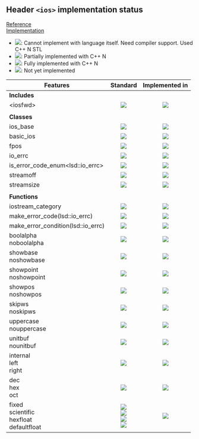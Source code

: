 ## Header `<ios>` implementation status

[Reference](https://en.cppreference.com/w/cpp/header/ios)  
[Implementation](../include/lsd/ios.h)

* ![](https://img.shields.io/badge/C%2B%2B-N-red): Cannot implement with language itself. Need compiler support. Used C++ N STL
* ![](https://img.shields.io/badge/C%2B%2B-N-blue): Partially implemented with C++ N
* ![](https://img.shields.io/badge/C%2B%2B-N-green): Fully implemented with C++ N
* ![][notyet]: Not yet implemented

| Features                                     | Standard             | Implemented in                    |
|----------------------------------------------|:--------------------:|:---------------------------------:|
| **Includes**                                 |                      |                                   |
| \<iosfwd>                                    | ![][legacy]          | ![][notyet]                       |
|                                              |                      |                                   |
| **Classes**                                  |                      |                                   |
| ios_base                                     | ![][legacy]          | ![][notyet]                       |
| basic_ios                                    | ![][legacy]          | ![][notyet]                       |
| fpos                                         | ![][legacy]          | ![][notyet]                       |
| io_errc                                      | ![][cpp11]           | ![][notyet]                       |
| is_error_code_enum\<lsd::io_errc>             | ![][cpp11]           | ![][notyet]                       |
| streamoff                                    | ![][legacy]          | ![][notyet]                       |
| streamsize                                   | ![][legacy]          | ![][notyet]                       |
|                                              |                      |                                   |
| **Functions**                                |                      |                                   |
| iostream_category                            | ![][cpp11]           | ![][notyet]                       |
| make_error_code(lsd::io_errc)                 | ![][cpp11]           | ![][notyet]                       |
| make_error_condition(lsd::io_errc)            | ![][cpp11]           | ![][notyet]                       |
| boolalpha <br/>noboolalpha                   | ![][legacy]          | ![][notyet]                       |
| showbase <br/>noshowbase                     | ![][legacy]          | ![][notyet]                       |
| showpoint <br/>noshowpoint                   | ![][legacy]          | ![][notyet]                       |
| showpos <br/>noshowpos                       | ![][legacy]          | ![][notyet]                       |
| skipws <br/>noskipws                         | ![][legacy]          | ![][notyet]                       |
| uppercase <br/>nouppercase                   | ![][legacy]          | ![][notyet]                       |
| unitbuf <br/>nounitbuf                       | ![][legacy]          | ![][notyet]                       |
| internal <br/>left <br/>right                | ![][legacy]          | ![][notyet]                       |
| dec <br/>hex <br/>oct                        | ![][legacy]          | ![][notyet]                       |
| fixed <br/>scientific <br/>hexfloat <br/>defaultfloat | ![][legacy] <br/>![][legacy] <br/>![][cpp11] <br/>![][cpp11] | ![][notyet]                       |


<!--
	C++11: 20	| 0

	Total: 20	| 0-->

[notyet]: https://img.shields.io/badge/Not_yet-orange
[removed]: https://img.shields.io/badge/Removed-red
[legacy]: https://img.shields.io/badge/legacy-grey

[cppno11]: https://img.shields.io/badge/C%2B%2B-11-red
[cppno14]: https://img.shields.io/badge/C%2B%2B-14-red
[cppno17]: https://img.shields.io/badge/C%2B%2B-17-red
[cppno20]: https://img.shields.io/badge/C%2B%2B-20-red
[cppno23]: https://img.shields.io/badge/C%2B%2B-23-red

[cpppt11]: https://img.shields.io/badge/C%2B%2B-11-blue
[cpppt14]: https://img.shields.io/badge/C%2B%2B-14-blue
[cpppt17]: https://img.shields.io/badge/C%2B%2B-17-blue
[cpppt20]: https://img.shields.io/badge/C%2B%2B-20-blue
[cpppt23]: https://img.shields.io/badge/C%2B%2B-23-blue

[cpp11]: https://img.shields.io/badge/C%2B%2B-11-green
[cpp14]: https://img.shields.io/badge/C%2B%2B-14-green
[cpp17]: https://img.shields.io/badge/C%2B%2B-17-green
[cpp20]: https://img.shields.io/badge/C%2B%2B-20-green
[cpp23]: https://img.shields.io/badge/C%2B%2B-23-green
